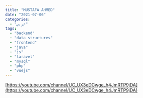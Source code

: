 ```yaml
---
title: "MUSTAFA AHMED"
date: "2021-07-06"
categories:
  - "عربي"
tags:
  - "backend"
  - "data structures"
  - "frontend"
  - "java"
  - "js"
  - "laravel"
  - "mysql"
  - "php"
  - "vuejs"
---
```


[https://youtube.com/channel/UC_UX3eDCwge_h4JmRTP9jDA](https://youtube.com/channel/UC_UX3eDCwge_h4JmRTP9jDA)
